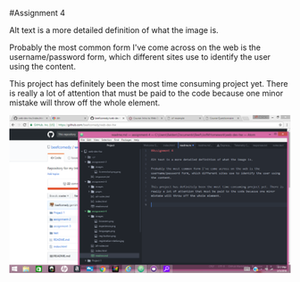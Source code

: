 #Assignment 4

Alt text is a more detailed definition of what the image is.

Probably the most common form I've come across on the web is the username/password form, which different sites use to identify the user using the content.

This project has definitely been the most time consuming project yet. There is really a lot of attention that must be paid to the code because one minor mistake will throw off the whole element.

![Image of my progress](./images/screenshot-6.png) 
